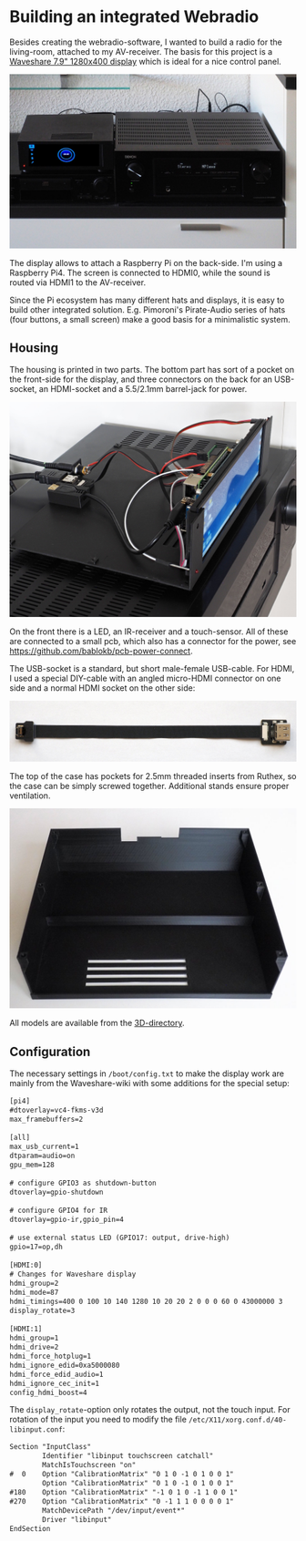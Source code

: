 Building an integrated Webradio
===============================

Besides creating the webradio-software, I wanted to build a radio
for the living-room, attached to my AV-receiver. The basis for this
project is a
[Waveshare 7.9" 1280x400 display](https://www.waveshare.com/wiki/7.9inch_HDMI_LCD)
which is ideal for a nice control panel.

![](case-with-display.jpg)

The display allows to attach a Raspberry Pi on the back-side. I'm using
a Raspberry Pi4. The screen is connected to HDMI0, while the sound is
routed via HDMI1 to the AV-receiver.

Since the Pi ecosystem has many different hats and displays, it is
easy to build other integrated solution. E.g. Pimoroni's Pirate-Audio
series of hats (four buttons, a small screen) make a good basis for a
minimalistic system.


Housing
-------

The housing is printed in two parts. The bottom part has sort of a pocket
on the front-side for the display, and three connectors on the back for
an USB-socket, an HDMI-socket and a 5.5/2.1mm barrel-jack for power.

![](open-case.jpg)

On the front there is a LED, an IR-receiver and a touch-sensor. All of
these are connected to a small pcb, which also has a connector for the
power, see <https://github.com/bablokb/pcb-power-connect>.

The USB-socket is a standard, but short male-female USB-cable. For HDMI, I
used a special DIY-cable with an angled micro-HDMI connector on one
side and a normal HDMI socket on the other side:

![](diy-hdmi-cable.jpg)

The top of the case has pockets for 2.5mm threaded inserts from Ruthex, 
so the case can be simply screwed together. Additional stands ensure
proper ventilation.

![](top-case.jpg)

All models are available from the [3D-directory](../3D/Readme.md).


Configuration
-------------

The necessary settings in `/boot/config.txt` to make the display work
are mainly from the Waveshare-wiki with some additions for the special setup:

    [pi4]
    #dtoverlay=vc4-fkms-v3d
    max_framebuffers=2

    [all]
    max_usb_current=1
    dtparam=audio=on
    gpu_mem=128

    # configure GPIO3 as shutdown-button
    dtoverlay=gpio-shutdown

    # configure GPIO4 for IR
    dtoverlay=gpio-ir,gpio_pin=4

    # use external status LED (GPIO17: output, drive-high)
    gpio=17=op,dh

    [HDMI:0]
    # Changes for Waveshare display
    hdmi_group=2
    hdmi_mode=87
    hdmi_timings=400 0 100 10 140 1280 10 20 20 2 0 0 0 60 0 43000000 3
    display_rotate=3

    [HDMI:1]
    hdmi_group=1
    hdmi_drive=2
    hdmi_force_hotplug=1
    hdmi_ignore_edid=0xa5000080
    hdmi_force_edid_audio=1
    hdmi_ignore_cec_init=1
    config_hdmi_boost=4

The `display_rotate`-option only rotates the output, not the touch
input. For rotation of the input you need to modify the file
`/etc/X11/xorg.conf.d/40-libinput.conf`:

    Section "InputClass"
            Identifier "libinput touchscreen catchall"
            MatchIsTouchscreen "on"
    #  0    Option "CalibrationMatrix" "0 1 0 -1 0 1 0 0 1"
            Option "CalibrationMatrix" "0 1 0 -1 0 1 0 0 1"
    #180    Option "CalibrationMatrix" "-1 0 1 0 -1 1 0 0 1"
    #270    Option "CalibrationMatrix" "0 -1 1 1 0 0 0 0 1"
            MatchDevicePath "/dev/input/event*"
            Driver "libinput"
    EndSection


